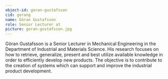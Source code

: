 ```yaml
---
object-id: goran-gustafsson
cid: gorang
name: Göran Gustafsson
role: Senior Lecturer at
picture: goran-gustafsson.jpg
---
```


Göran Gustafsson is a Senior Lecturer in Mechanical Engineering in the Department of Industrial and Materials Science. His research focuses on how to retrieve, generalize, present and best utilize available knowledge in order to efficiently develop new products. The objective is to contribute to the creation of systems which can support and improve the industrial product development.

